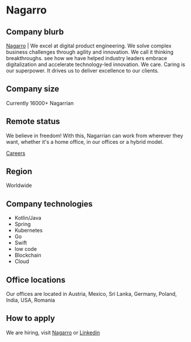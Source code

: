 # Nagarro 

## Company blurb

[Nagarro](https://www.nagarro.com/en) | We excel at digital product engineering. We solve complex business challenges through agility and innovation. We call it 
thinking breakthroughs. see how we have helped industry leaders embrace digitalization and accelerate technology-led innovation. We care. Caring is our superpower.
It drives us to deliver excellence to our clients.



## Company size

Currently 16000+ Nagarrian

## Remote status

We believe in freedom! With this, Nagarrian can work from wherever they want, whether it's a home office, in our offices or a hybrid model.

[Careers](https://www.nagarro.com/en/careers)

## Region

Worldwide

## Company technologies

- Kotlin/Java
- Spring
- Kubernetes
- Go
- Swift
- low code
- Blockchain 
- Cloud

## Office locations

Our offices are located in
Austria, Mexico, Sri Lanka, Germany, Poland, India, USA, Romania

## How to apply

We are hiring, visit [Nagarro](https://www.nagarro.com/en/careers) or [Linkedin](https://www.linkedin.com/company/nagarro/)
